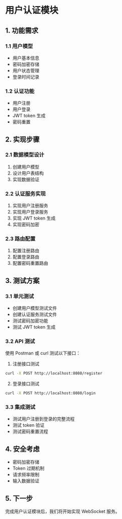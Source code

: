 # 用户认证模块

## 1. 功能需求

### 1.1 用户模型

- 用户基本信息
- 密码加密存储
- 用户状态管理
- 登录时间记录

### 1.2 认证功能

- 用户注册
- 用户登录
- JWT token 生成
- 密码重置

## 2. 实现步骤

### 2.1 数据模型设计

1. 创建用户模型
2. 设计用户表结构
3. 实现数据验证

### 2.2 认证服务实现

1. 实现用户注册服务
2. 实现用户登录服务
3. 实现 JWT token 生成
4. 实现密码加密

### 2.3 路由配置

1. 配置注册路由
2. 配置登录路由
3. 配置密码重置路由

## 3. 测试方案

### 3.1 单元测试

- 创建用户模型测试文件
- 创建认证服务测试文件
- 测试密码加密功能
- 测试 JWT token 生成

### 3.2 API 测试

使用 Postman 或 curl 测试以下接口：

1. 注册接口测试

```bash
curl -X POST http://localhost:8080/register
```

2. 登录接口测试

```bash
curl -X POST http://localhost:8080/login
```

### 3.3 集成测试

- 测试用户注册到登录的完整流程
- 测试 token 验证
- 测试密码重置流程

## 4. 安全考虑

- 密码加密存储
- Token 过期机制
- 请求频率限制
- 输入数据验证

## 5. 下一步

完成用户认证模块后，我们将开始实现 WebSocket 服务。
